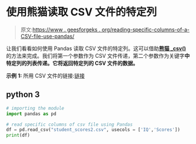 # 使用熊猫读取 CSV 文件的特定列

> 原文:[https://www . geesforgeks . org/reading-specific-columns-of-a-CSV-file-use-pandas/](https://www.geeksforgeeks.org/reading-specific-columns-of-a-csv-file-using-pandas/)

让我们看看如何使用 Pandas 读取 CSV 文件的特定列。这可以借助[**熊猫 _csv()**](https://www.geeksforgeeks.org/python-read-csv-using-pandas-read_csv/) 的方法来完成。我们将第一个参数作为 CSV 文件传递，第二个参数作为关键字**中特定列的列表传递。它将返回特定列的 CSV 文件的数据。**

**示例** **1:** 所用 CSV 文件的链接:[链接](https://drive.google.com/file/d/1keaXQTUztdDO-x-U07NasuYyczhheKZR/view?usp=sharing)

## python 3

```py
# importing the module
import pandas as pd

# read specific columns of csv file using Pandas
df = pd.read_csv("student_scores2.csv", usecols = ['IQ','Scores'])
print(df)
```